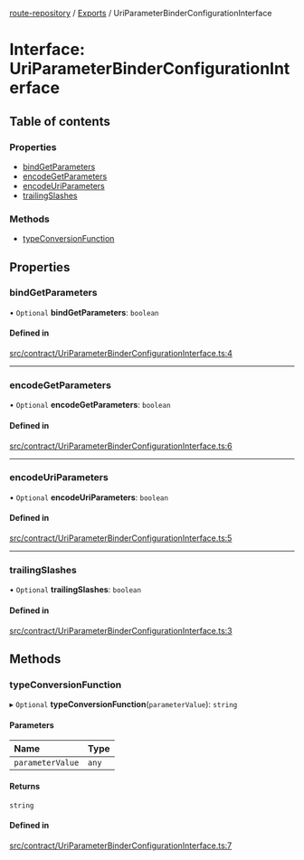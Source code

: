[route-repository](../README.md) / [Exports](../modules.md) / UriParameterBinderConfigurationInterface

# Interface: UriParameterBinderConfigurationInterface

## Table of contents

### Properties

- [bindGetParameters](UriParameterBinderConfigurationInterface.md#bindgetparameters)
- [encodeGetParameters](UriParameterBinderConfigurationInterface.md#encodegetparameters)
- [encodeUriParameters](UriParameterBinderConfigurationInterface.md#encodeuriparameters)
- [trailingSlashes](UriParameterBinderConfigurationInterface.md#trailingslashes)

### Methods

- [typeConversionFunction](UriParameterBinderConfigurationInterface.md#typeconversionfunction)

## Properties

### bindGetParameters

• `Optional` **bindGetParameters**: `boolean`

#### Defined in

[src/contract/UriParameterBinderConfigurationInterface.ts:4](https://github.com/nonetallt/front-to-back-router/blob/ae9086a/src/contract/UriParameterBinderConfigurationInterface.ts#L4)

___

### encodeGetParameters

• `Optional` **encodeGetParameters**: `boolean`

#### Defined in

[src/contract/UriParameterBinderConfigurationInterface.ts:6](https://github.com/nonetallt/front-to-back-router/blob/ae9086a/src/contract/UriParameterBinderConfigurationInterface.ts#L6)

___

### encodeUriParameters

• `Optional` **encodeUriParameters**: `boolean`

#### Defined in

[src/contract/UriParameterBinderConfigurationInterface.ts:5](https://github.com/nonetallt/front-to-back-router/blob/ae9086a/src/contract/UriParameterBinderConfigurationInterface.ts#L5)

___

### trailingSlashes

• `Optional` **trailingSlashes**: `boolean`

#### Defined in

[src/contract/UriParameterBinderConfigurationInterface.ts:3](https://github.com/nonetallt/front-to-back-router/blob/ae9086a/src/contract/UriParameterBinderConfigurationInterface.ts#L3)

## Methods

### typeConversionFunction

▸ `Optional` **typeConversionFunction**(`parameterValue`): `string`

#### Parameters

| Name | Type |
| :------ | :------ |
| `parameterValue` | `any` |

#### Returns

`string`

#### Defined in

[src/contract/UriParameterBinderConfigurationInterface.ts:7](https://github.com/nonetallt/front-to-back-router/blob/ae9086a/src/contract/UriParameterBinderConfigurationInterface.ts#L7)
